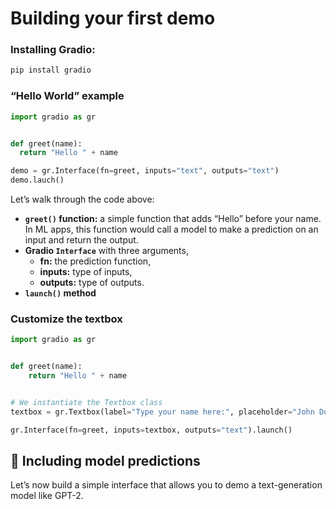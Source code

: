 # Building your first demo

###  Installing Gradio:

```python
pip install gradio
```

### “Hello World” example
```python
import gradio as gr


def greet(name):
  return "Hello " + name

demo = gr.Interface(fn=greet, inputs="text", outputs="text")
demo.lauch()
```

Let’s walk through the code above:

- **`greet()` function:** a simple function that adds “Hello” before your name. In ML apps, this function would call a model to make a prediction on an input and return the output.
- **Gradio `Interface`** with three arguments,
    - **fn:** the prediction function,
    - **inputs:** type of inputs,
    - **outputs:** type of outputs.
 - **`launch()` method**

### Customize the textbox
```python
import gradio as gr


def greet(name):
    return "Hello " + name


# We instantiate the Textbox class
textbox = gr.Textbox(label="Type your name here:", placeholder="John Doe", lines=2)

gr.Interface(fn=greet, inputs=textbox, outputs="text").launch()
```

## 🤖 Including model predictions
Let’s now build a simple interface that allows you to demo a text-generation model like GPT-2.
